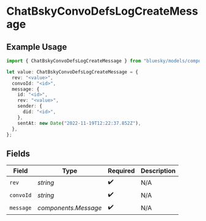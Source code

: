 # ChatBskyConvoDefsLogCreateMessage

## Example Usage

```typescript
import { ChatBskyConvoDefsLogCreateMessage } from "bluesky/models/components";

let value: ChatBskyConvoDefsLogCreateMessage = {
  rev: "<value>",
  convoId: "<id>",
  message: {
    id: "<id>",
    rev: "<value>",
    sender: {
      did: "<id>",
    },
    sentAt: new Date("2022-11-19T12:22:37.852Z"),
  },
};
```

## Fields

| Field                | Type                 | Required             | Description          |
| -------------------- | -------------------- | -------------------- | -------------------- |
| `rev`                | *string*             | :heavy_check_mark:   | N/A                  |
| `convoId`            | *string*             | :heavy_check_mark:   | N/A                  |
| `message`            | *components.Message* | :heavy_check_mark:   | N/A                  |